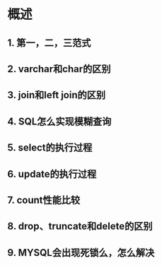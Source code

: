 # 概述

## 1. 第一，二，三范式

## 2. varchar和char的区别

## 3. join和left join的区别

## 4. SQL怎么实现模糊查询

## 5. select的执行过程

## 6. update的执行过程

## 7. count性能比较

## 8. drop、truncate和delete的区别

## 9. MYSQL会出现死锁么，怎么解决
